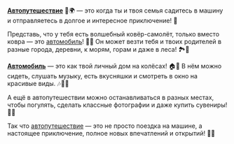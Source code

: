 **[Автопутешествие](autotravel.md)** 🚗🌍 — это когда ты и твоя семья садитесь в машину и отправляетесь в долгое и интересное приключение! 🌟

Представь, что у тебя есть волшебный ковёр-самолёт, только вместо ковра — это [автомобиль](car.md)! 🚙✨ Он может везти тебя и твоих родителей в разные города, деревни, к морям, горам и даже в леса! 🏞️🌲

**[Автомобиль](car.md)** — это как твой личный дом на колёсах! 🏠🚗 В нём можно сидеть, слушать музыку, есть вкусняшки и смотреть в окно на красивые виды. 🎶🍬🌄

А ещё в автопутешествии можно останавливаться в разных местах, чтобы погулять, сделать классные фотографии и даже купить сувениры! 📸🎁

Так что [автопутешествие](autotravel.md) — это не просто поездка на машине, а настоящее приключение, полное новых впечатлений и открытий! 🌈💫